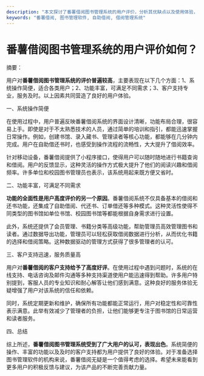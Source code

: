 ```yaml
---
description: "本文探讨了番薯借阅图书管理系统的用户评价，分析其优缺点以及使用体验，为潜在用户提供参考意见。"
keywords: "番薯借阅, 图书管理软件, 自助借阅, 借阅管理系统"
---
```

# 番薯借阅图书管理系统的用户评价如何？

摘要：

用户对**番薯借阅图书管理系统的评价普遍较高**，主要表现在以下几个方面：1、系统操作简便，适合各类用户；2、功能丰富，可满足不同需求；3、客户支持专业，服务及时。以上因素共同营造了良好的用户体验。

一、系统操作简便

在使用过程中，用户普遍反映番薯借阅系统的界面设计清晰，功能布局合理，很容易上手。即使是对于不太熟悉技术的人员，通过简单的培训和指引，都能迅速掌握日常操作。例如，创建书馆、录入藏书、管理读者等核心功能，都能够在几分钟内完成。用户在自助借还书时，也感受到操作流程的流畅性，大大提升了借阅效率。

针对移动设备，番薯借阅提供了小程序接口，使得用户可以随时随地进行书籍查询和借阅。用户的反馈显示，这种灵活的操作方式极大提升了他们的阅读兴趣和借阅频率。许多单位和校园图书管理员也表示，该系统用起来既方便又省时。

二、功能丰富，可满足不同需求

**功能的全面性是用户高度评价的另一个原因**。番薯借阅系统不仅具备基本的借阅和还书功能，还集成了自助借阅、代还书、订单借还等多种模式。这种灵活性使得不同类型的图书馆如单位书馆、校园图书馆等都能根据自身需求进行设置。

此外，系统还提供了会员管理、书籍分类等高级功能，帮助管理员高效管理图书和读者。通过数据导出功能，管理员可以轻松获取借阅数据进行分析，从而优化书籍的选择和借阅策略。这种数据驱动的管理方式获得了很多管理者的认可。

三、客户支持迅速，服务质量高

用户对**番薯借阅的客户支持给予了高度好评**。在使用过程中遇到问题时，系统的在线支持、电话咨询及邮件沟通等多种支持渠道使用户能迅速得到帮助。许多用户特别提到，客服人员的专业知识和耐心解答让他们感到满意。这种良好的服务体验无疑增强了用户对该系统的信任和依赖。

同时，系统定期更新和维护，确保所有功能都能正常运行，用户对稳定性和可靠性表示满意。此举有效减少了管理者的负担，让他们能够更专注于图书馆的日常运营和读者服务。

四、总结

综上所述，**番薯借阅图书管理系统受到了广大用户的认可，表现出色**。系统简便的操作、丰富的功能以及及时的客户支持都为用户提供了良好的体验。对于准备选择图书管理软件的机构来说，番薯借阅无疑是一个值得考虑的选择。希望未来能看到更多用户的积极反馈与建议，为该产品的不断完善贡献力量。
